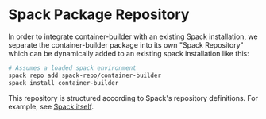 Spack Package Repository
========================

In order to integrate container-builder with an existing Spack installation,
we separate the container-builder package into its own "Spack Repository" which
can be dynamically added to an existing spack installation like this:


```bash
# Assumes a loaded spack environment
spack repo add spack-repo/container-builder
spack install container-builder
```

This repository is structured according to Spack's repository definitions. For
example, see [Spack itself](https://github.com/spack/spack/tree/develop/var/spack/repos/builtin.mock).
